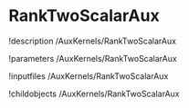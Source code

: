 <!-- MOOSE Documentation Stub: Remove this when content is added. -->

# RankTwoScalarAux
!description /AuxKernels/RankTwoScalarAux

!parameters /AuxKernels/RankTwoScalarAux

!inputfiles /AuxKernels/RankTwoScalarAux

!childobjects /AuxKernels/RankTwoScalarAux
